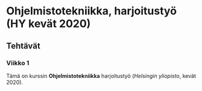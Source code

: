 # Ohjelmistotekniikka, harjoitustyö (HY kevät 2020)
## Tehtävät
### Viikko 1

Tämä on kurssin **Ohjelmistotekniikka** harjoitustyö (*Helsingin yliopisto*, kevät 2020).

